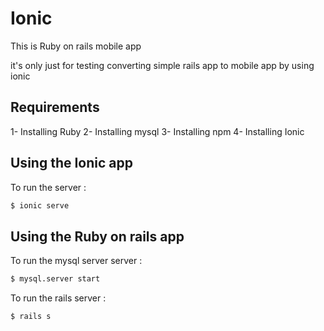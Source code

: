 Ionic
=====================

This is Ruby on rails mobile app

it's only just for testing converting simple rails app to mobile app by using ionic


## Requirements
1- Installing Ruby
2- Installing mysql
3- Installing npm
4- Installing Ionic


## Using the Ionic app

To run the server :

```bash
$ ionic serve
```

## Using the Ruby on rails app

To run the mysql server server :

```bash
$ mysql.server start
```

To run the rails server :

```bash
$ rails s
```

